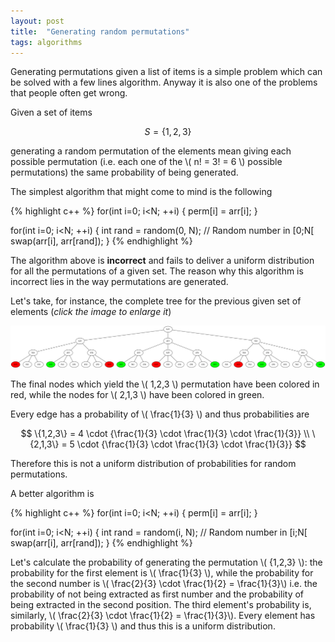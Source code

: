 ```yaml
---
layout: post
title:  "Generating random permutations"
tags: algorithms
---
```


Generating permutations given a list of items is a simple problem which can be
solved with a few lines algorithm. Anyway it is also one of the problems
that people often get wrong.

Given a set of items

$$ S = \{ 1, 2, 3 \} $$

generating a random permutation of the elements mean giving each possible permutation
(i.e. each one of the \\( n! = 3! = 6 \\) possible permutations) the same probability
of being generated.

The simplest algorithm that might come to mind is the following

{% highlight c++ %}
for(int i=0; i<N; ++i) {
  perm[i] = arr[i];
}

for(int i=0; i<N; ++i) {
  int rand = random(0, N); // Random number in [0;N[
  swap(arr[i], arr[rand]);
}
{% endhighlight %}

The algorithm above is **incorrect** and fails to deliver a uniform distribution
for all the permutations of a given set. The reason why this algorithm is incorrect
lies in the way permutations are generated.

Let's take, for instance, the complete tree for the previous given set of elements
(*click the image to enlarge it*)

<a href="/images/posts/randompermtree.png" target="_blank">![randompermtree](/images/posts/randompermtree.png)</a>

The final nodes which yield the \\( 1,2,3 \\) permutation have been colored in red,
while the nodes for \\( 2,1,3 \\) have been colored in green.

Every edge has a probability of \\( \frac{1}{3} \\) and thus probabilities are

$$ \{1,2,3\} = 4 \cdot {\frac{1}{3} \cdot \frac{1}{3} \cdot \frac{1}{3}} \\
\{2,1,3\} = 5 \cdot {\frac{1}{3} \cdot \frac{1}{3} \cdot \frac{1}{3}} $$

Therefore this is not a uniform distribution of probabilities for random permutations.

A better algorithm is

{% highlight c++ %}
for(int i=0; i<N; ++i) {
  perm[i] = arr[i];
}

for(int i=0; i<N; ++i) {
  int rand = random(i, N); // Random number in [i;N[
  swap(arr[i], arr[rand]);
}
{% endhighlight %}

Let's calculate the probability of generating the permutation \\( \{1,2,3\} \\):
the probability for the first element is \\( \frac{1}{3} \\), while the probability
for the second number is \\( \frac{2}{3} \cdot \frac{1}{2} = \frac{1}{3}\\) i.e.
the probability of not being extracted as first number and the probability of being
extracted in the second position. The third element's probability is, similarly,
\\( \frac{2}{3} \cdot \frac{1}{2} = \frac{1}{3}\\). Every element has probability
\\( \frac{1}{3} \\) and thus this is a uniform distribution.
